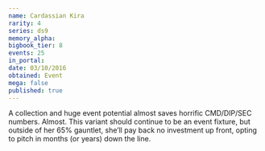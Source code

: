 ```yaml
---
name: Cardassian Kira
rarity: 4
series: ds9
memory_alpha:
bigbook_tier: 8
events: 25
in_portal:
date: 03/10/2016
obtained: Event
mega: false
published: true
---
```


A collection and huge event potential almost saves horrific CMD/DIP/SEC numbers. Almost. This variant should continue to be an event fixture, but outside of her 65% gauntlet, she’ll pay back no investment up front, opting to pitch in months (or years) down the line.
